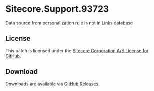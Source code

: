 # Sitecore.Support.93723
Data source from personalization rule is not in Links database

## License  
This patch is licensed under the [Sitecore Corporation A/S License for GitHub](https://github.com/sitecoresupport/Sitecore.Support.93723/blob/master/LICENSE).  

## Download  
Downloads are available via [GitHub Releases](https://github.com/sitecoresupport/Sitecore.Support.93723/releases).  
